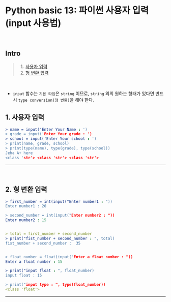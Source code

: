 # Python basic 13: 파이썬 사용자 입력 (input 사용법)

<br>

## Intro

> 1. [사용자 입력]()
> 2. [형 변환 입력]()

<br>

- `input` 함수는 `기본 타입`은 `string` 이므로, `string` 외의 원하는 형태가 있다면 반드시 `type conversion(형 변환)`을 해야 한다.

## 1. 사용자 입력

```yml
> name = input('Enter Your Name : ')
> grade = input('Enter Your grade : ')
> school = input('Enter Your school : ')
> print(name, grade, school)
> print(type(name), type(grade), type(school))
Jeha A+ here
<class 'str'> <class 'str'> <class 'str'>
```

---

<br>

## 2. 형 변환 입력

```yml
> first_number = int(input("Enter number1 : "))
Enter number1 : 20

> second_number = int(input("Enter number2 : "))
Enter number2 : 15


> total = first_number + second_number
> print("fist_number + second_number : ", total)
fist_number + second_number :  35


> float_number = float(input("Enter a float number : "))
Enter a float number : 15

> print("input float : ", float_number)
input float : 15

> print("input type : ", type(float_number))
<class 'float'>
```

---

<br>
